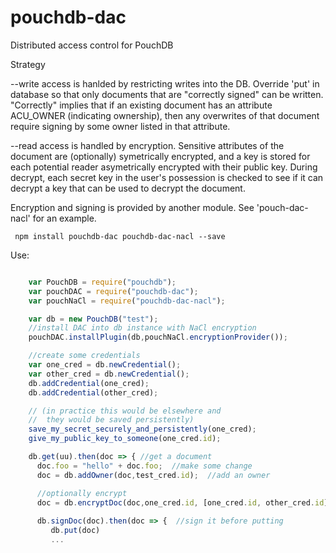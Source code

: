 # pouchdb-dac
Distributed access control for PouchDB

Strategy

--write access is hanlded by restricting writes into the DB.
      Override 'put' in database so that only documents that are
      "correctly signed" can be written.  "Correctly" implies that if an
      existing document has an attribute ACU_OWNER (indicating
      ownership), then any overwrites of that document require signing
      by some owner listed in that attribute.

--read access is handled by encryption.  Sensitive attributes of
      the document are (optionally) symetrically encrypted, and a key is stored for each
      potential reader asymetrically encrypted with their public key.
      During decrypt, each secret key in the user's
      possession is checked to see if it can decrypt a key that can be
      used to decrypt the document.

Encryption and signing is provided by another module.  See
'pouch-dac-nacl' for an example.

     npm install pouchdb-dac pouchdb-dac-nacl --save
     
Use:

```javascript

    var PouchDB = require("pouchdb");
    var pouchDAC = require("pouchdb-dac");
    var pouchNaCl = require("pouchdb-dac-nacl");

    var db = new PouchDB("test");
    //install DAC into db instance with NaCl encryption
    pouchDAC.installPlugin(db,pouchNaCl.encryptionProvider());

    //create some credentials
    var one_cred = db.newCredential(); 
    var other_cred = db.newCredential(); 
    db.addCredential(one_cred);
    db.addCredential(other_cred);

    // (in practice this would be elsewhere and
    //  they would be saved persistently)
    save_my_secret_securely_and_persistently(one_cred);
    give_my_public_key_to_someone(one_cred.id);

    db.get(uu).then(doc => { //get a document
      doc.foo = "hello" + doc.foo;  //make some change
      doc = db.addOwner(doc,test_cred.id);  //add an owner

      //optionally encrypt
      doc = db.encryptDoc(doc,one_cred.id, [one_cred.id, other_cred.id], '*');
      
      db.signDoc(doc).then(doc => {  //sign it before putting
         db.put(doc) 
         ...
```

